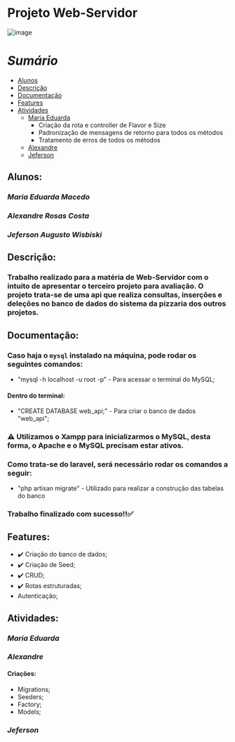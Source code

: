 # **Projeto Web-Servidor**
![image](https://img.shields.io/badge/PHP-777BB4?style=for-the-badge&logo=php&logoColor=white)


*Sumário*
=================
<!--ts-->
   * [Alunos](#alunos)
   * [Descrição](#descrição)
   * [Documentação](#documentação)
   * [Features](#features)
   * [Atividades](#atividades)
      * [Maria Eduarda](#maria-eduarda)
         * Criação da rota e controller de Flavor e Size
         * Padronização de mensagens de retorno para todos os métodos
         * Tratamento de erros de todos os métodos
      * [Alexandre](#alexandre)
      * [Jeferson](#jeferson)
<!--te-->

## Alunos:
### *Maria Eduarda Macedo*
### *Alexandre Rosas Costa*
### *Jeferson Augusto Wisbiski*  


## Descrição:
### Trabalho realizado para a matéria de Web-Servidor com o intuito de apresentar o terceiro projeto para avaliação. O projeto trata-se de uma api que realiza consultas, inserções e deleções no banco de dados do sistema da pizzaria dos outros projetos.


## Documentação:
### Caso haja o `mysql` instalado na máquina, pode rodar os seguintes comandos:
- "mysql -h localhost -u root -p" - Para acessar o terminal do MySQL;
#### Dentro do terminal:
- "CREATE DATABASE web_api;" - Para criar o banco de dados "web_api";

### :warning: Utilizamos o Xampp para inicializarmos o MySQL, desta forma, o Apache e o MySQL precisam estar ativos. 

### Como trata-se do laravel, será necessário rodar os comandos a seguir: 
- "php artisan migrate" - Utilizado para realizar a construção das tabelas do banco

### Trabalho finalizado com sucesso!!:white_check_mark:

## Features:

- :heavy_check_mark: Criação do banco de dados;
- :heavy_check_mark: Criação de Seed;
- :heavy_check_mark: CRUD;
- :heavy_check_mark: Rotas estruturadas;
- Autenticação;


## Atividades:

### *Maria Eduarda*

### *Alexandre*

#### Criações:
- Migrations;
- Seeders; 
- Factory;
- Models;

### *Jeferson* 
